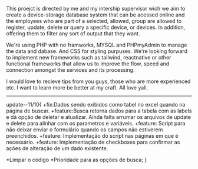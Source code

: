 This proejct is directed by me and my intership supervisor wich we aim to create a  device-storage database system that can be acessed online and the 
employees who are part of a selected, allowed, group are allowed to register, update, delete or query a specific device, or devices. In addition, offering them to filter any sort of output that they want.

We're using PHP with no framworks, MYSQL and PHPmyAdmin to manage the data and dabase. And CSS for styling purpuses. 
We're looking forward to implement new frameworks such as tailwind, reactnative or other functional frameworks that allow us to improve the flow, speed 
and connection amongst the services and its processing. 


I would love to recieve tips from you guys, those who are more experienced etc. I want to learn more be better at my craft.
All love yall.

-------------------------------------------------------------------------------------------------------------------------------------------------------------------------------------------


update--11/10{
+fix:Dados sendo exibidos como tabel no excel quando na página de buscar.
+feature:Busca retorna dados para a tabela com as labels e dá opção de deletar e atualizar. Ainda falta arrumar os arquivos de update e delete para alinhar com os parametros e variáveis.
+feature: Script para não deixar enviar o formulário quando os campos não estiverem preenchidos.
+feature: Implementação do script nas páginas em que é necessário. 
+feature: Implementação de checkboxes para confirmar as ações de alteração de um dado existente. 


*Limpar o código
*Prioridade para as opções de busca;
}
